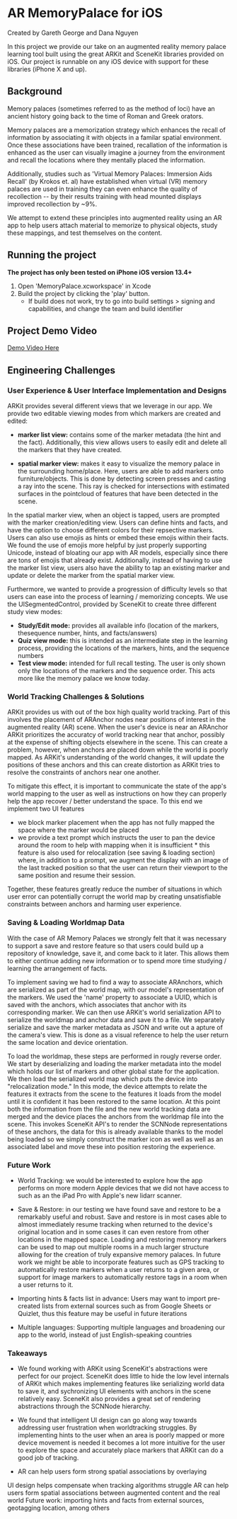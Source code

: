 # AR MemoryPalace for iOS

Created by Gareth George and Dana Nguyen

In this project we provide our take on an augmented reality memory palace learning tool built using the great ARKit and SceneKit libraries provided on iOS.
Our project is runnable on any iOS device with support for these libraries (iPhone X and up).

## Background

Memory palaces (sometimes referred to as the method of loci) have an ancient history going back to the time of Roman and Greek orators.

Memory palaces are a memorization strategy which enhances the recall of information by associating it with objects in a familar spatial environment. Once these associations have been trained, recallation of the information is enhanced as the user can visually imagine a journey from the environment and recall the locations where they mentally placed the information.

Additionally, studies such as 'Virtual Memory Palaces: Immersion Aids Recall' (by Krokos et. al) have established when virtual (VR) memory palaces are used in training they can even enhance the quality of recollection -- by their results training with head mounted displays improved recollection by ~9%.

We attempt to extend these principles into augmented reality using an AR app to help users attach material to memorize to physical objects, study these mappings, and test themselves on the content.

## Running the project

**The project has only been tested on iPhone iOS version 13.4+**

1. Open 'MemoryPalace.xcworkspace' in Xcode
2. Build the project by clicking the 'play' button.
   - If build does not work, try to go into build settings > signing and capabilities, and change the team and build identifier

## Project Demo Video

[Demo Video Here](./armemorypalace.mp4)

## Engineering Challenges

### User Experience & User Interface Implementation and Designs

ARKit provides several different views that we leverage in our app. We provide two editable viewing modes from which markers are created and edited:

- **marker list view:** contains some of the marker metadata (the hint and the fact). Additionally, this view allows users to easily edit and delete all the markers that they have created.

- **spatial marker view:** makes it easy to visualize the memory palace in the surrounding home/place. Here, users are able to add markers onto furniture/objects. This is done by detecting screen presses and casting a ray into the scene. This ray is checked for intersections with estimated surfaces in the pointcloud of features that have been detected in the scene.

In the spatial marker view, when an object is tapped, users are prompted with the marker creation/editing view. Users can define hints and facts, and have the option to choose different colors for their repsective markers. Users can also use emojis as hints or embed these emojis within their facts. We found the use of emojis more helpful by just properly supporting Unicode, instead of bloating our app with AR models, especially since there are tons of emojis that already exist. Additionally, instead of having to use the marker list view, users also have the ability to tap an existing marker and update or delete the marker from the spatial marker view.

Furthermore, we wanted to provide a progression of difficulty levels so that users can ease into the process of learning / memorizing concepts. We use the UISegmentedControl, provided by SceneKit to create three different study view modes:

- **Study/Edit mode:** provides all available info (location of the markers, thesequence number, hints, and facts/answers)
- **Quiz view mode:** this is intended as an intermediate step in the learning process, providing the locations of the markers, hints, and the sequence numbers
- **Test view mode:** intended for full recall testing. The user is only shown only the locations of the markers and the sequence order. This acts more like the memory palace we know today.

### World Tracking Challenges & Solutions

ARKit provides us with out of the box high quality world tracking. Part of this involves the placement of ARAnchor nodes near positions of interest in the augmented reality (AR) scene. When the user's device is near an ARAnchor ARKit prioritizes the accuratcy of world tracking near that anchor, possibly at the expense of shifting objects elsewhere in the scene. This can create a problem, however, when anchors are placed down while the world is poorly mapped. As ARKit's understanding of the world changes, it will update the positions of these anchors and this can create distortion as ARKit tries to resolve the constraints of anchors near one another.

To mitigate this effect, it is important to communicate the state of the app's world mapping to the user as well as instructions on how they can properly help the app recover / better understand the space. To this end we implement two UI features

- we block marker placement when the app has not fully mapped the space where the marker would be placed
- we provide a text prompt which instructs the user to pan the device around the room to help with mapping when it is insufficient \* this feature is also used for relocalization (see saving & loading section) where, in addition to a prompt, we augment the display with an image of the last tracked position so that the user can return their viewport to the same position and resume their session.

Together, these features greatly reduce the number of situations in which user error can potentially corrupt the world map by creating unsatisfiable constraints between anchors and harming user experience.

### Saving & Loading Worldmap Data

With the case of AR Memory Palaces we strongly felt that it was necessary to support a save and restore feature so that users could build up a repository of knowledge, save it, and come back to it later. This allows them to either continue adding new information or to spend more time studying / learning the arrangement of facts.

To implement saving we had to find a way to associate ARAnchors, which are serialized as part of the world map, with our model's representation of the markers. We used the 'name' property to associate a UUID, which is saved with the anchors, which associates that anchor with its corresponding marker. We can then use ARKit's world serialization API to serialize the worldmap and anchor data and save it to a file. We separately serialize and save the marker metadata as JSON and write out a apture of the camera's view. This is done as a visual reference to help the user return the same location and device orientation.

To load the worldmap, these steps are performed in rougly reverse order. We start by deserializing and loading the marker metadata into the model which holds our list of markers and other global state for the application. We then load the serialized world map which puts the device into "relocalization mode." In this mode, the device attempts to relate the features it extracts from the scene to the features it loads from the model until it is confident it has been restored to the same location. At this point both the information from the file and the new world tracking data are merged and the device places the anchors from the worldmap file into the scene. This invokes SceneKit API's to render the SCNNode representations of these anchors, the data for this is already available thanks to the model being loaded so we simply construct the marker icon as well as well as an associated label and move these into position restoring the experience.

### Future Work

- World Tracking: we would be interested to explore how the app performs on more modern Apple devices that we did not have access to such as an the iPad Pro with Apple's new lidarr scanner.

- Save & Restore: in our testing we have found save and restore to be a remarkably useful and robust. Save and restore is in most cases able to almost immediately resume tracking when returned to the device's original location and in some cases it can even restore from other locations in the mapped space. Loading and restoring memory markers can be used to map out multiple rooms in a much larger structure allowing for the creation of truly expansive memory palaces. In future work we might be able to incorporate features such as GPS tracking to automatically restore markers when a user returns to a given area, or support for image markers to automatically restore tags in a room when a user returns to it.

- Importing hints & facts list in advance: Users may want to import pre-created lists from external sources such as from Google Sheets or Quizlet, thus this feature may be useful in future iterations

- Multiple languages: Supporting multiple languages and broadening our app to the world, instead of just English-speaking countries

### Takeaways

- We found working with ARKit using SceneKit's abstractions were perfect for our project. SceneKit does little to hide the low level internals of ARKit which makes implementing features like serializing world data to save it, and sychronizing UI elements with anchors in the scene relatively easy. SceneKit also provides a great set of rendering abstractions through the SCNNode hierarchy.

- We found that intelligent UI design can go along way towards addressing user frustration when worldtracking struggles. By implementing hints to the user when an area is poorly mapped or more device movement is needed it becomes a lot more intuitive for the user to explore the space and accurately place markers that ARKit can do a good job of tracking.

- AR can help users form strong spatial associations by overlaying

UI design helps compensate when tracking algorithms struggle
AR can help users form spatial associations between augmented content and the real world
Future work: importing hints and facts from external sources, geotagging location, among others
